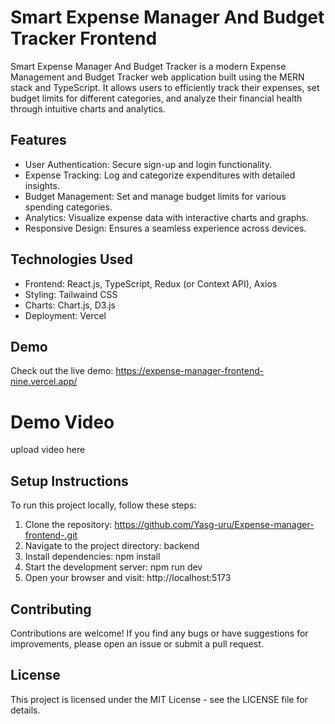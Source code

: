 

# Smart Expense Manager And Budget Tracker Frontend



Smart Expense Manager And Budget Tracker is a modern Expense Management and Budget Tracker web application built using the MERN stack and TypeScript. It allows users to efficiently track their expenses, set budget limits for different categories, and analyze their financial health through intuitive charts and analytics.

## Features

- User Authentication: Secure sign-up and login functionality.
- Expense Tracking: Log and categorize expenditures with detailed insights.
- Budget Management: Set and manage budget limits for various spending categories.
- Analytics: Visualize expense data with interactive charts and graphs.
- Responsive Design: Ensures a seamless experience across devices.

## Technologies Used

- Frontend: React.js, TypeScript, Redux (or Context API), Axios
- Styling: Tailwaind CSS
- Charts: Chart.js, D3.js 
- Deployment: Vercel

## Demo

Check out the live demo: https://expense-manager-frontend-nine.vercel.app/

# Demo Video

upload video here 

## Setup Instructions

To run this project locally, follow these steps:

1. Clone the repository: https://github.com/Yasg-uru/Expense-manager-frontend-.git
2. Navigate to the project directory: backend
3. Install dependencies: npm install
4. Start the development server: npm run dev
5. Open your browser and visit: http://localhost:5173

## Contributing

Contributions are welcome! If you find any bugs or have suggestions for improvements, please open an issue or submit a pull request.

## License

This project is licensed under the MIT License - see the LICENSE file for details.


